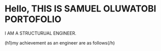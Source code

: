 <h1>Hello, THIS IS SAMUEL OLUWATOBI PORTOFOLIO</h1>
<p>I AM A STRUCTURUAL ENGINEER.</p>
(h1)my achievement as an engineer are as follows(/h)
